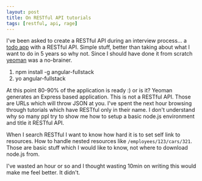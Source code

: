 ```yaml
---
layout: post
title: On RESTful API tutorials
tags: [restful, api, rage]
---
```


I've been asked to create a RESTful API during an interview process... a [todo app](http://my-todo-sample.herokuapp.com/) with a RESTful API. Simple stuff, better than taking about what I want to do in 5 years so why not.
Since I should have done it from scratch [yeoman](http://yeoman.io/) was a no-brainer.

1. npm install -g angular-fullstack
2. yo angular-fullstack

At this point 80-90% of the application is ready :) or is it?
Yeoman generates an Express based application. This is not a RESTful API. Those are URLs which will throw JSON at you.
I've spent the next hour browsing through tutorials which have RESTful only in their name. I don't understand why so many ppl try to show me how to setup a basic node.js environment and title it RESTful API.

When I search RESTful I want to know how hard it is to set self link to resources. How to handle nested resources like `/employees/123/cars/321`. Those are basic stuff which I would like to know, not where to download node.js from.

I've wasted an hour or so and I thought wasting 10min on writing this would make me feel better. It didn't.
